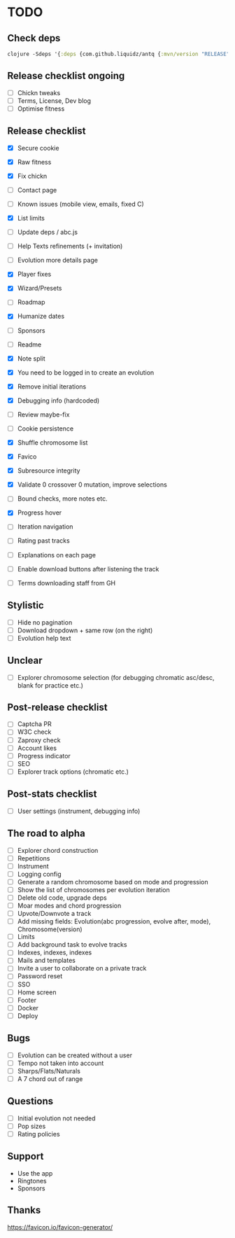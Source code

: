 # TODO

## Check deps

```clj
clojure -Sdeps '{:deps {com.github.liquidz/antq {:mvn/version "RELEASE"}}}' -M -m antq.core
```

## Release checklist ongoing

- [ ] Chickn tweaks
- [ ] Terms, License, Dev blog
- [ ] Optimise fitness

## Release checklist

- [X] Secure cookie
- [X] Raw fitness
- [X] Fix chickn
- [ ] Contact page
- [ ] Known issues (mobile view, emails, fixed C)
- [X] List limits
- [ ] Update deps / abc.js
- [ ] Help Texts refinements (+ invitation)
- [ ] Evolution more details page
- [X] Player fixes
- [X] Wizard/Presets
- [ ] Roadmap
- [X] Humanize dates
- [ ] Sponsors
- [ ] Readme
- [X] Note split
- [X] You need to be logged in to create an evolution
- [X] Remove initial iterations
- [X] Debugging info (hardcoded)
- [ ] Review maybe-fix
- [ ] Cookie persistence
- [X] Shuffle chromosome list
- [X] Favico
- [X] Subresource integrity
- [X] Validate 0 crossover 0 mutation, improve selections
- [ ] Bound checks, more notes etc.
- [X] Progress hover
- [ ] Iteration navigation
- [ ] Rating past tracks
- [ ] Explanations on each page
- [ ] Enable download buttons after listening the track
- [ ] Terms downloading staff from GH


## Stylistic

- [ ] Hide no pagination
- [ ] Download dropdown + same row (on the right)
- [ ] Evolution help text

## Unclear

- [ ] Explorer chromosome selection (for debugging chromatic asc/desc, blank for practice etc.)

## Post-release checklist

- [ ] Captcha PR
- [ ] W3C check
- [ ] Zaproxy check
- [ ] Account likes
- [ ] Progress indicator
- [ ] SEO
- [ ] Explorer track options (chromatic etc.)
 
## Post-stats checklist

- [ ] User settings (instrument, debugging info)


## The road to alpha

- [ ] Explorer chord construction
- [ ] Repetitions
- [ ] Instrument 
- [ ] Logging config
- [ ] Generate a random chromosome based on mode and progression
- [ ] Show the list of chromosomes per evolution iteration
- [ ] Delete old code, upgrade deps
- [ ] Moar modes and chord progression
- [ ] Upvote/Downvote a track
- [ ] Add missing fields: Evolution(abc progression, evolve after, mode), Chromosome(version)
- [ ] Limits
- [ ] Add background task to evolve tracks
- [ ] Indexes, indexes, indexes
- [ ] Mails and templates
- [ ] Invite a user to collaborate on a private track
- [ ] Password reset
- [ ] SSO
- [ ] Home screen
- [ ] Footer
- [ ] Docker
- [ ] Deploy

## Bugs

- [ ] Evolution can be created without a user
- [ ] Tempo not taken into account
- [ ] Sharps/Flats/Naturals
- [ ] A 7 chord out of range

## Questions

- [ ] Initial evolution not needed
- [ ] Pop sizes
- [ ] Rating policies

## Support

- Use the app
- Ringtones
- Sponsors

## Thanks

https://favicon.io/favicon-generator/